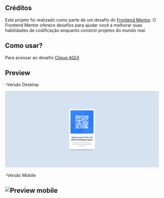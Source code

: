 ## Créditos
Este projeto foi realizado como parte de um desafio do [Frontend Mentor](https://www.frontendmentor.io). O Frontend Mentor oferece desafios para ajudar você a melhorar suas habilidades de codificação enquanto constrói projetos do mundo real.

## Como usar?
Para acessar ao desafio [Clique AQUI](https://codeclayton.github.io/QR-Code-Challenge/)

## Preview

-Versão Desktop

![Preview Desktop](images/preview-desk.png)

-Versão Mobile

![Preview mobile](images/preview-mob.png.png)
--